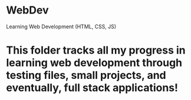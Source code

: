 # WebDev
Learning Web Development (HTML, CSS, JS)


# This folder tracks all my progress in learning web development through testing files, small projects, and eventually, full stack applications!
